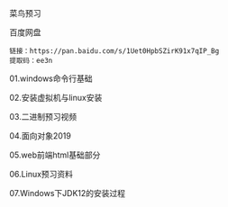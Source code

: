 菜鸟预习

百度网盘
```
链接：https://pan.baidu.com/s/1Uet0HpbSZirK91x7qIP_Bg 
提取码：ee3n 
```

01.windows命令行基础

02.安装虚拟机与linux安装

03.二进制预习视频

04.面向对象2019

05.web前端html基础部分

06.Linux预习资料

07.Windows下JDK12的安装过程
